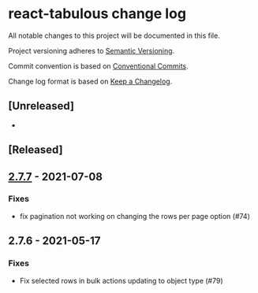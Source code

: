 # react-tabulous change log

All notable changes to this project will be documented in this file.

Project versioning adheres to [Semantic Versioning](http://semver.org/).

Commit convention is based on [Conventional Commits](http://conventionalcommits.org).

Change log format is based on [Keep a Changelog](http://keepachangelog.com/).

## [Unreleased]
- 
## [Released] 

## [2.7.7](https://github.com/syook/react-tabulous/releases/tag/2.7.7) - 2021-07-08

### Fixes

- fix pagination not working on changing the rows per page option (#74)

## 2.7.6 - 2021-05-17

### Fixes

- Fix selected rows in bulk actions updating to object type (#79)

